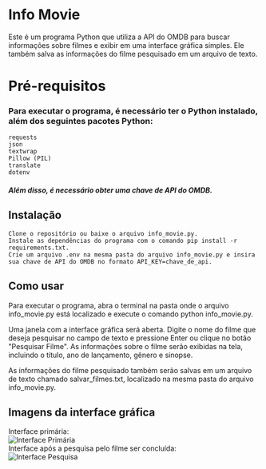# Info Movie

Este é um programa Python que utiliza a API do OMDB para buscar informações sobre filmes e exibir em uma interface gráfica simples. Ele também salva as informações do filme pesquisado em um arquivo de texto.

# Pré-requisitos

### Para executar o programa, é necessário ter o Python instalado, além dos seguintes pacotes Python:

    requests
    json
    textwrap
    Pillow (PIL)
    translate
    dotenv

##### Além disso, é necessário obter uma chave de API do OMDB.
## Instalação

    Clone o repositório ou baixe o arquivo info_movie.py.
    Instale as dependências do programa com o comando pip install -r requirements.txt.
    Crie um arquivo .env na mesma pasta do arquivo info_movie.py e insira sua chave de API do OMDB no formato API_KEY=chave_de_api.

## Como usar

Para executar o programa, abra o terminal na pasta onde o arquivo info_movie.py está localizado e execute o comando python info_movie.py.

Uma janela com a interface gráfica será aberta. Digite o nome do filme que deseja pesquisar no campo de texto e pressione Enter ou clique no botão "Pesquisar Filme". As informações sobre o filme serão exibidas na tela, incluindo o título, ano de lançamento, gênero e sinopse.

As informações do filme pesquisado também serão salvas em um arquivo de texto chamado salvar_filmes.txt, localizado na mesma pasta do arquivo info_movie.py.

## Imagens da interface gráfica

Interface primária:
<br>
![Interface Primária](https://i.imgur.com/dn62uGK.png)
<br>
Interface após a pesquisa pelo filme ser concluída:
<br>
![Interface Pesquisa](https://i.imgur.com/lWT1ubh.png)